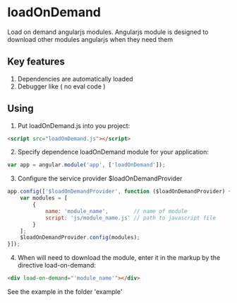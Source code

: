 loadOnDemand
============

Load on demand angularjs modules. Angularjs module is designed to download other modules angularjs when they need them

Key features
------------
1. Dependencies are automatically loaded
2. Debugger like ( no eval code )

Using
-----
1. Put loadOnDemand.js into you project:

```html
<script src="loadOnDemand.js"></script>
```
2. Specify dependence loadOnDemand module for your application:

```javascript
var app = angular.module('app', ['loadOnDemand']);
```

3. Configure the service provider $loadOnDemandProvider

```javascript
app.config(['$loadOnDemandProvider', function ($loadOnDemandProvider) {
	var modules = [
        {
            name: 'module_name',		// name of module
            script: 'js/module_name.js' // path to javascript file
        }
	];
	$loadOnDemandProvider.config(modules);
}]);
```

4. When will need to download the module, enter it in the markup by the directive load-on-demand:

```html
<div load-on-demand="'module_name'"></div>
```

See the example in the folder 'example'